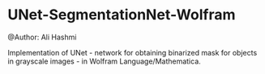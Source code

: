 # UNet-SegmentationNet-Wolfram

@Author: Ali Hashmi

Implementation of UNet - network for obtaining binarized mask for objects in grayscale images - in Wolfram Language/Mathematica.

